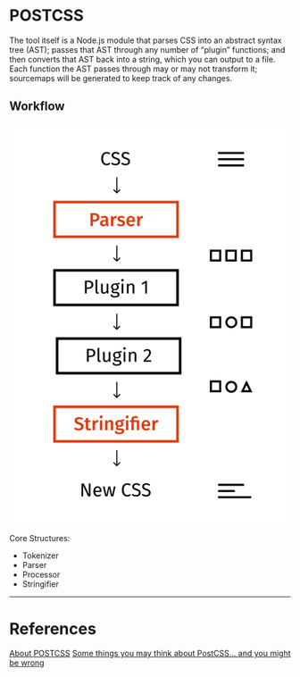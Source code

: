 # POSTCSS

The tool itself is a Node.js module that parses CSS into an abstract syntax tree (AST); passes that AST through any number of “plugin” functions; and then converts that AST back into a string, which you can output to a file. Each function the AST passes through may or may not transform it; sourcemaps will be generated to keep track of any changes.

## Workflow

![workflow](../images/postcssWorkflow.png)

Core Structures:

- Tokenizer
- Parser
- Processor
- Stringifier

---

# References

[About POSTCSS](https://davidtheclark.com/its-time-for-everyone-to-learn-about-postcss/)
[Some things you may think about PostCSS... and you might be wrong](http://julian.io/some-things-you-may-think-about-postcss-and-you-might-be-wrong/)

